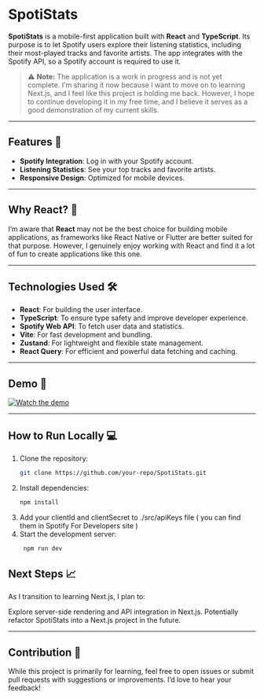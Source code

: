 # SpotiStats 

**SpotiStats** is a mobile-first application built with **React** and **TypeScript**. Its purpose is to let Spotify users explore their listening statistics, including their most-played tracks and favorite artists. The app integrates with the Spotify API, so a Spotify account is required to use it.

> ⚠️ **Note:** The application is a work in progress and is not yet complete. I'm sharing it now because I want to move on to learning Next.js, and I feel like this project is holding me back. However, I hope to continue developing it in my free time, and I believe it serves as a good demonstration of my current skills.

---

## Features 🚀
- **Spotify Integration**: Log in with your Spotify account.
- **Listening Statistics**: See your top tracks and favorite artists.
- **Responsive Design**: Optimized for mobile devices.

---

## Why React? 🤔
I’m aware that **React** may not be the best choice for building mobile applications, as frameworks like React Native or Flutter are better suited for that purpose. However, I genuinely enjoy working with React and find it a lot of fun to create applications like this one.

---


## Technologies Used 🛠️
- **React**: For building the user interface.
- **TypeScript**: To ensure type safety and improve developer experience.
- **Spotify Web API**: To fetch user data and statistics.
- **Vite**: For fast development and bundling.
- **Zustand**: For lightweight and flexible state management.
- **React Query**: For efficient and powerful data fetching and caching.

---

## Demo 🎥

[![Watch the demo](https://img.youtube.com/vi/VIDEO_ID/0.jpg)](https://youtube.com/shorts/rYEuFm6o-A8?feature=share)


---

## How to Run Locally 💻
1. Clone the repository:
   ```bash
   git clone https://github.com/your-repo/SpotiStats.git
2. Install dependencies:
   ```bash
   npm install
3. Add your clientId and clientSecret to ./src/apiKeys file ( you can find them in Spotify For Developers site )
4. Start the development server:
   ```bash
    npm run dev

## Next Steps 📈
As I transition to learning Next.js, I plan to:

Explore server-side rendering and API integration in Next.js.
Potentially refactor SpotiStats into a Next.js project in the future.
****

## Contribution 🤝
While this project is primarily for learning, feel free to open issues or submit pull requests with suggestions or improvements. I’d love to hear your feedback!



